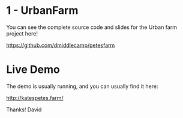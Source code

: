 1 - UrbanFarm
=====

You can see the complete source code and slides for the Urban farm project here!

https://github.com/dmiddlecamp/petesfarm


Live Demo
===

The demo is usually running, and you can usually find it here: 

http://katespetes.farm/



Thanks!
David

